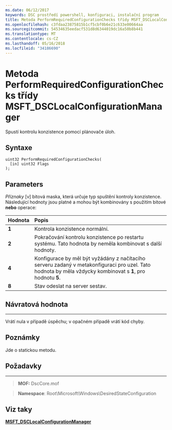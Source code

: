 ```yaml
---
ms.date: 06/12/2017
keywords: DSC prostředí powershell, konfiguraci, instalační program
title: Metoda PerformRequiredConfigurationChecks třídy MSFT_DSCLocalConfigurationManager
ms.openlocfilehash: c3fdaa23875815b1cf5cbf0b6e21c633e00664aa
ms.sourcegitcommit: 54534635eedacf531d8d6344019dc16a50b8b441
ms.translationtype: MT
ms.contentlocale: cs-CZ
ms.lasthandoff: 05/16/2018
ms.locfileid: "34186690"
---
```

# <a name="performrequiredconfigurationchecks-method-of-the-msftdsclocalconfigurationmanager-class"></a>Metoda PerformRequiredConfigurationChecks třídy MSFT_DSCLocalConfigurationManager

Spustí kontrolu konzistence pomocí plánovače úloh.

<a name="syntax"></a>Syntaxe
------

```mof
uint32 PerformRequiredConfigurationChecks(
  [in] uint32 Flags
);
```

<a name="parameters"></a>Parameters
----------

*Příznaky* \[v\] bitová maska, která určuje typ spuštění kontroly konzistence. Následující hodnoty jsou platné a mohou být kombinovány s použitím bitové **nebo** operace:

|Hodnota |Popis |
|:--- |:---|
|**1** | Kontrola konzistence normální. |
|**2** | Pokračování kontrolu konzistence po restartu systému. Tato hodnota by neměla kombinovat s další hodnoty. |
|**4** | Konfigurace by měl být vyžádány z načítacího serveru zadaný v metakonfiguraci pro uzel. Tato hodnota by měla vždycky kombinovat s **1**, pro hodnotu **5**. |
|**8** | Stav odeslat na server sestav. |

## <a name="return-value"></a>Návratová hodnota
------------

Vrátí nula v případě úspěchu; v opačném případě vrátí kód chyby.

## <a name="remarks"></a>Poznámky

Jde o statickou metodu.

## <a name="requirements"></a>Požadavky
------------
>**MOF:** DscCore.mof

>**Namespace**: Root\Microsoft\Windows\DesiredStateConfiguration


## <a name="see-also"></a>Viz taky


[**MSFT_DSCLocalConfigurationManager**](msft-dsclocalconfigurationmanager.md)